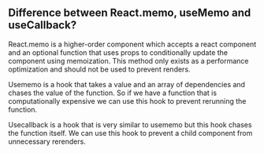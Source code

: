 ## Difference between React.memo, useMemo and useCallback?

React.memo is a higher-order component which accepts a react component and an optional function that uses props to conditionally update the component using memoization. This method only exists as a performance optimization and should not be used to prevent renders.

Usememo is a hook that takes a value and an array of dependencies and chases the value of the function. So if we have a function that is computationally expensive we can use this hook to prevent rerunning the function.

Usecallback is a hook that is very similar to usememo but this hook chases the function itself. We can use this hook to prevent a child component from unnecessary rerenders.

